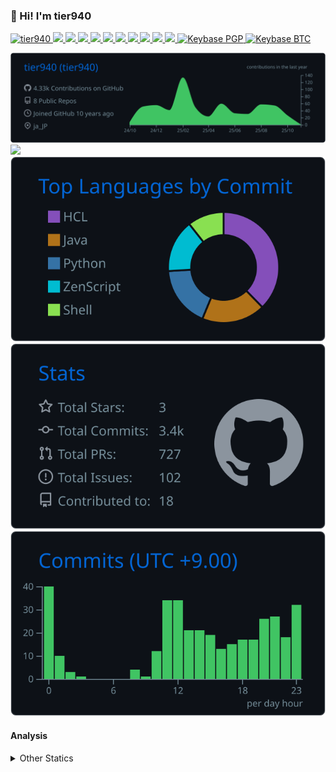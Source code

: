 ### 👋 Hi! I'm tier940

<p align="left"> 
  <a href="https://github.com/tier940/tier940/">
    <img src="https://komarev.com/ghpvc/?username=tier940" alt="tier940" />
  </a>
  <a href="http://twitter.com/tier940">
    <img height="20" src="https://img.shields.io/twitter/follow/tier940?label=Twitter&logo=twitter&style=flat" />
  </a>
  <a href="https://github.com/tier940">
    <img height="20" src="https://img.shields.io/github/followers/tier940?label=follow&logo=github&style=flat" />
  </a>
  <a href="https://www.reddit.com/user/tier940">
    <img height="20" src="https://img.shields.io/reddit/user-karma/combined/tier940?label=Reddit&logo=reddit&style=flat" />
  </a>
  <a href="https://stackoverflow.com/users/17317833/tier940">
    <img height="20" src="https://img.shields.io/stackexchange/stackoverflow/r/17317833?label=StackOverflow&logo=stack-overflow&style=flat" />
  </a>
  <a href="https://zenn.dev/tier940">
    <img height="20" src="https://zenn.badge.nikaera.com/s/tier940/likes" />
  </a>
  <a href="https://zenn.dev/tier940">
    <img height="20" src="https://zenn.badge.nikaera.com/s/tier940/followers" />
  </a>
  <a href="https://zenn.dev/tier940">
    <img height="20" src="https://zenn.badge.nikaera.com/s/tier940/articles" />
  </a>
  <a href="http://qiita.com/tier940">
    <img height="20" src="https://qiita-badge.apiapi.app/s/tier940/posts.svg" />
  </a>
  <a href="http://qiita.com/tier940">
    <img height="20" src="https://qiita-badge.apiapi.app/s/tier940/contributions.svg" />
  </a>
  <a href="https://github.com/tier940/tier940/">
    <img height="20" src="https://github.com/tier940/tier940/actions/workflows/main.yml/badge.svg" />
  </a>
  <a href="https://keybase.io/tier940">
    <img alt="Keybase PGP" src="https://img.shields.io/keybase/pgp/tier940">
  </a>
  <a href="https://keybase.io/tier940">
    <img alt="Keybase BTC" src="https://img.shields.io/keybase/btc/tier940">
  </a>
</p>

[![](https://raw.githubusercontent.com/tier940/tier940/main/profile-summary-card-output/github_dark/0-profile-details.svg)](https://github.com/vn7n24fzkq/github-profile-summary-cards)
[![](https://raw.githubusercontent.com/tier940/tier940/main/profile-summary-card-output/github_dark/1-repos-per-language.svg)](https://github.com/vn7n24fzkq/github-profile-summary-cards) [![](https://raw.githubusercontent.com/tier940/tier940/main/profile-summary-card-output/github_dark/2-most-commit-language.svg)](https://github.com/vn7n24fzkq/github-profile-summary-cards)
[![](https://raw.githubusercontent.com/tier940/tier940/main/profile-summary-card-output/github_dark/3-stats.svg)](https://github.com/vn7n24fzkq/github-profile-summary-cards) [![](https://raw.githubusercontent.com/tier940/tier940/main/profile-summary-card-output/github_dark/4-productive-time.svg)](https://github.com/vn7n24fzkq/github-profile-summary-cards)


#### Analysis
<!-- <img height="150" src="https://github.com/tier940/tier940/blob/master/images/stat.svg" alt="Alternative Text"/> -->

<details>
  <summary>Other Statics</summary>
  <!--START_SECTION:waka-->
![Code Time](http://img.shields.io/badge/Code%20Time-5%2C414%20hrs%2024%20mins-blue)

**🐱 My GitHub Data** 

> 📦 47.4 kB Used in GitHub's Storage 
 > 
> 💼 Opted to Hire
 > 
> 📜 13 Public Repositories 
 > 
> 🔑 6 Private Repositories 
 > 
**I'm an Early 🐤** 

```text
🌞 Morning                2673 commits        ████░░░░░░░░░░░░░░░░░░░░░   16.21 % 
🌆 Daytime                6031 commits        █████████░░░░░░░░░░░░░░░░   36.57 % 
🌃 Evening                6102 commits        █████████░░░░░░░░░░░░░░░░   37.00 % 
🌙 Night                  1686 commits        ███░░░░░░░░░░░░░░░░░░░░░░   10.22 % 
```
📅 **I'm Most Productive on Saturday** 

```text
Monday                   1753 commits        ███░░░░░░░░░░░░░░░░░░░░░░   10.63 % 
Tuesday                  2567 commits        ████░░░░░░░░░░░░░░░░░░░░░   15.57 % 
Wednesday                1983 commits        ███░░░░░░░░░░░░░░░░░░░░░░   12.02 % 
Thursday                 1727 commits        ███░░░░░░░░░░░░░░░░░░░░░░   10.47 % 
Friday                   2372 commits        ████░░░░░░░░░░░░░░░░░░░░░   14.38 % 
Saturday                 3161 commits        █████░░░░░░░░░░░░░░░░░░░░   19.17 % 
Sunday                   2929 commits        ████░░░░░░░░░░░░░░░░░░░░░   17.76 % 
```


📊 **This Week I Spent My Time On** 

```text
🕑︎ Time Zone: Asia/Tokyo

💬 Programming Languages: 
Other                    22 hrs 50 mins      █████████████░░░░░░░░░░░░   51.67 % 
YAML                     10 hrs 22 mins      ██████░░░░░░░░░░░░░░░░░░░   23.49 % 
Markdown                 3 hrs 45 mins       ██░░░░░░░░░░░░░░░░░░░░░░░   08.52 % 
INI                      1 hr 14 mins        █░░░░░░░░░░░░░░░░░░░░░░░░   02.82 % 
Java                     1 hr                █░░░░░░░░░░░░░░░░░░░░░░░░   02.28 % 

🔥 Editors: 
Chrome                   26 hrs 20 mins      ███████████████░░░░░░░░░░   59.60 % 
VS Code                  16 hrs 50 mins      ██████████░░░░░░░░░░░░░░░   38.10 % 
IntelliJ IDEA            1 hr 1 min          █░░░░░░░░░░░░░░░░░░░░░░░░   02.30 % 

💻 Operating System: 
Windows                  29 hrs 17 mins      █████████████████░░░░░░░░   66.29 % 
Linux                    14 hrs 53 mins      ████████░░░░░░░░░░░░░░░░░   33.71 % 
```

**I Mostly Code in Java** 

```text
Java                     13 repos            ████████████░░░░░░░░░░░░░   46.43 % 
HCL                      3 repos             ███░░░░░░░░░░░░░░░░░░░░░░   10.71 % 
ZenScript                3 repos             ███░░░░░░░░░░░░░░░░░░░░░░   10.71 % 
Shell                    2 repos             ██░░░░░░░░░░░░░░░░░░░░░░░   07.14 % 
Python                   2 repos             ██░░░░░░░░░░░░░░░░░░░░░░░   07.14 % 
```



**Timeline**

![Lines of Code chart](https://raw.githubusercontent.com/tier940/tier940/main/assets/bar_graph.png)


 Last Updated on 20/03/2025 00:37:27 UTC
<!--END_SECTION:waka-->
</details>
